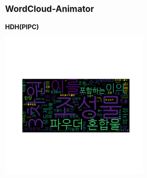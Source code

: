 # WordCloud-Animator
## HDH(PIPC)

<img src="https://github.com/SilverQ/WordCloud-Animator/blob/master/img/wordcloud_0.png" width="90%"></img>
